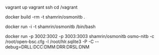 vagrant up
vagrant ssh
cd /vagrant

docker build -rm -t shamrin/osmonitb .

docker run -i -t shamrin/osmonitb /bin/bash

docker run -p 3002:3002 -p 3003:3003 shamrin/osmonitb osmo-nitb -c /root/open-bsc.cfg -l /root/hlr.sqlite3 -P -C --debug=DRLL:DCC:DMM:DRR:DRSL:DNM
